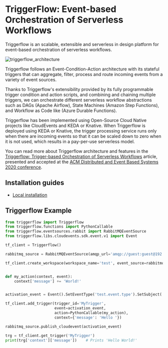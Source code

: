 # TriggerFlow: Event-based Orchestration of Serverless Workflows

Triggerflow is an scalable, extensible and serverless in design platform for event-based orchestration of
serverless workflows.

![triggerflow_architecture](https://user-images.githubusercontent.com/33722759/85291482-d46b8180-b49a-11ea-973f-3995b21425ad.png)

Triggerflow follows an Event-Condition-Action architecture with its stateful triggers that can aggregate, filter,
process and route incoming events from a variety of event sources.

Thanks to Triggerflow's extensibility provided by its fully programmable trigger condition and action scripts, and 
combining and chaining multiple triggers, we can orchestrate different serverless workflow abstractions such as
DAGs (Apache Airflow), State Machines (Amazon Step Functions), and Workflow as Code like (Azure Durable Functions).

Triggerflow has been implemented using Open-Source Cloud Native projects like CloudEvents and KEDA or Knative.
When Triggerflow is deployed using KEDA or Knative, the trigger processing service runs only when there are incoming
events so that it can be scaled down to zero when it is not used, which results in a pay-per-use serverless model.

You can read more about Triggerflow architecture and features in the
[Triggerflow: Trigger-based Orchestration of Serverless Workflows](https://arxiv.org/abs/2006.08654) article, presented 
and accepted at the [ACM Distributed and Event Based Systems 2020 conference](https://2020.debs.org/accepted-papers/).

## Installation guides

- [Local installation](docs/LOCAL_INSTALL.md)


## Triggerflow Example
```python
from triggerflow import Triggerflow
from triggerflow.functions import PythonCallable
from triggerflow.eventsources.rabbit import RabbitMQEventSource
from triggerflow.libs.cloudevents.sdk.event.v1 import Event

tf_client = Triggerflow()

rabbitmq_source = RabbitMQEventSource(amqp_url='amqp://guest:guest@192.168.0.2/', queue='My-Queue')

tf_client.create_workspace(workspace_name='test', event_source=rabbitmq_source)


def my_action(context, event):
    context['message'] += 'World!'


activation_event = Event().SetEventType('test.event.type').SetSubject('Test')

tf_client.add_trigger(trigger_id='MyTrigger',
                      event=activation_event,
                      action=PythonCallable(my_action),
                      context={'message': 'Hello '})

rabbitmq_source.publish_cloudevent(activation_event)

trg = tf_client.get_trigger('MyTrigger')
print(trg['context']['message'])    # Prints 'Hello World!'
```   